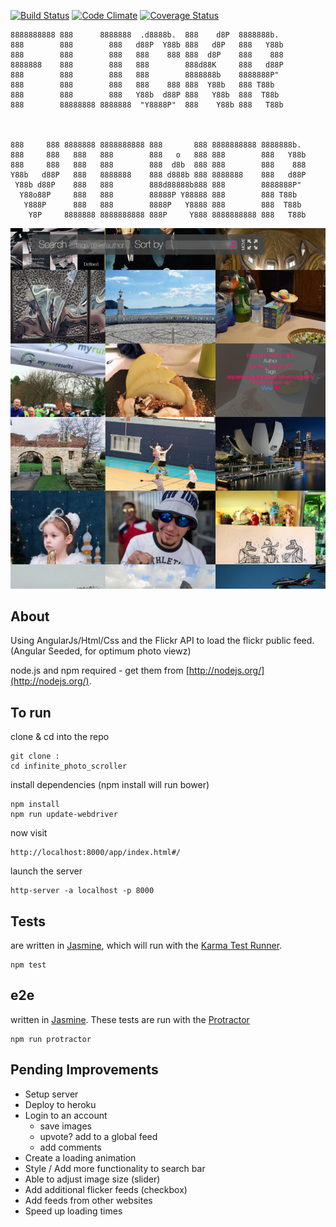 [![Build Status](https://travis-ci.org/NULL-OPERATOR/infinite_photo_scroller.svg?branch=master)](https://travis-ci.org/NULL-OPERATOR/infinite_photo_scroller) [![Code Climate](https://codeclimate.com/github/NULL-OPERATOR/infinite_photo_scroller/badges/gpa.svg)](https://codeclimate.com/github/NULL-OPERATOR/infinite_photo_scroller) [![Coverage Status](https://coveralls.io/repos/github/NULL-OPERATOR/infinite_photo_scroller/badge.svg?branch=master)](https://coveralls.io/github/NULL-OPERATOR/infinite_photo_scroller?branch=master)
```
8888888888 888      8888888  .d8888b.  888    d8P  8888888b.       
888        888        888   d88P  Y88b 888   d8P   888   Y88b      
888        888        888   888    888 888  d8P    888    888      
8888888    888        888   888        888d88K     888   d88P      
888        888        888   888        8888888b    8888888P"       
888        888        888   888    888 888  Y88b   888 T88b        
888        888        888   Y88b  d88P 888   Y88b  888  T88b       
888        88888888 8888888  "Y8888P"  888    Y88b 888   T88b      



888     888 8888888 8888888888 888       888 8888888888 8888888b.  
888     888   888   888        888   o   888 888        888   Y88b
888     888   888   888        888  d8b  888 888        888    888
Y88b   d88P   888   8888888    888 d888b 888 8888888    888   d88P
 Y88b d88P    888   888        888d88888b888 888        8888888P"  
  Y88o88P     888   888        88888P Y88888 888        888 T88b   
   Y888P      888   888        8888P   Y8888 888        888  T88b  
    Y8P     8888888 8888888888 888P     Y888 8888888888 888   T88b
```
![Image Alt](app/img/screenshot.png)

## About
Using AngularJs/Html/Css and the Flickr API to load the flickr public feed.
(Angular Seeded, for optimum photo viewz)

node.js and npm required - get them from [http://nodejs.org/](http://nodejs.org/).

## To run
clone & cd into the repo
```
git clone :
cd infinite_photo_scroller
```
install dependencies
(npm install will run bower)
```
npm install
npm run update-webdriver
```
now visit
```
http://localhost:8000/app/index.html#/
```
launch the server
```
http-server -a localhost -p 8000
```

## Tests
are written in [Jasmine][jasmine], which will run with the [Karma Test Runner][karma].
```
npm test
```
## e2e
written in [Jasmine][jasmine]. These tests are run with the [Protractor][protractor]

```
npm run protractor
```


## Pending Improvements
 - Setup server
 - Deploy to heroku
 - Login to an account
   - save images
   - upvote? add to a global feed
   - add comments
 - Create a loading animation
 - Style / Add more functionality to search bar
  - Able to adjust image size (slider)
  - Add additional flicker feeds (checkbox)
  - Add feeds from other websites
 - Speed up loading times






[git]: http://git-scm.com/
[bower]: http://bower.io
[npm]: https://www.npmjs.org/
[node]: http://nodejs.org
[protractor]: https://github.com/angular/protractor
[jasmine]: http://jasmine.github.io
[karma]: http://karma-runner.github.io
[travis]: https://travis-ci.org/
[http-server]: https://github.com/nodeapps/http-server
